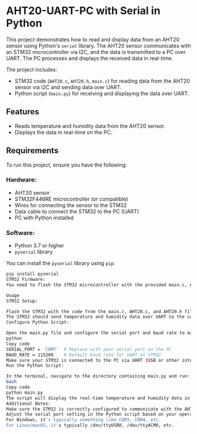 # AHT20-UART-PC with Serial in Python

This project demonstrates how to read and display data from an AHT20 sensor using Python's `serial` library. The AHT20 sensor communicates with an STM32 microcontroller via I2C, and the data is transmitted to a PC over UART. The PC processes and displays the received data in real-time.

The project includes:
- STM32 code (`AHT20.c`, `AHT20.h`, `main.c`) for reading data from the AHT20 sensor via I2C and sending data over UART.
- Python script (`main.py`) for receiving and displaying the data over UART.

## Features
- Reads temperature and humidity data from the AHT20 sensor.
- Displays the data in real-time on the PC.

## Requirements

To run this project, ensure you have the following:

### Hardware:
- AHT20 sensor
- STM32F446RE microcontroller (or compatible)
- Wires for connecting the sensor to the STM32
- Data cable to connect the STM32 to the PC (UART)
- PC with Python installed

### Software:
- Python 3.7 or higher
- `pyserial` library

You can install the `pyserial` library using `pip`:
```bash
pip install pyserial
STM32 Firmware:
You need to flash the STM32 microcontroller with the provided main.c, AHT20.c, and AHT20.h files. These files configure the microcontroller to read data from the AHT20 sensor via I2C and send the data over UART to the PC.

Usage
STM32 Setup:

Flash the STM32 with the code from the main.c, AHT20.c, and AHT20.h files. Ensure the STM32 is properly connected to the AHT20 sensor via I2C.
The STM32 should send temperature and humidity data over UART to the connected PC.
Configure Python Script:

Open the main.py file and configure the serial port and baud rate to match your setup:
python
Copy code
SERIAL_PORT = 'COM7'  # Replace with your serial port on the PC
BAUD_RATE = 115200    # Default baud rate for UART on STM32
Make sure your STM32 is connected to the PC via UART (USB or other interface).
Run the Python Script:

In the terminal, navigate to the directory containing main.py and run:
bash
Copy code
python main.py
The script will display the real-time temperature and humidity data in the terminal window.
Additional Notes:
Make sure the STM32 is correctly configured to communicate with the AHT20 sensor over I2C and transmit the data over UART.
Adjust the serial port setting in the Python script based on your operating system:
For Windows, it's typically something like COM3, COM4, etc.
For Linux/macOS, it's typically /dev/ttyUSB0, /dev/ttyACM0, etc.
